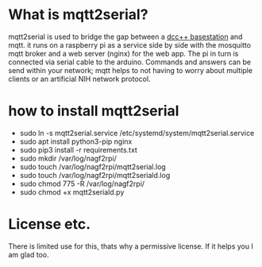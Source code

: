 # What is mqtt2serial?

mqtt2serial is used to bridge the gap between a [dcc++ basestation](https://github.com/Locoduino/DCCpp) and mqtt. it runs on a raspberry pi as a service side by side with the mosquitto mqtt broker and a web server (nginx) for the web app. The pi in turn is connected via serial cable to the arduino.
Commands and answers can be send within your network; mqtt helps to not
having to worry about multiple clients or an artificial NIH network protocol.

# how to install mqtt2serial
* sudo ln -s mqtt2serial.service /etc/systemd/system/mqtt2serial.service
* sudo apt install python3-pip nginx
* sudo pip3 install -r requirements.txt
* sudo mkdir /var/log/nagf2rpi/
* sudo touch /var/log/nagf2rpi/mqtt2serial.log
* sudo touch /var/log/nagf2rpi/mqtt2seriald.log
* sudo chmod 775 -R /var/log/nagf2rpi/
* sudo chmod +x mqtt2seriald.py

# License etc.
There is limited use for this, thats why a permissive license. If it helps you I am glad too.
